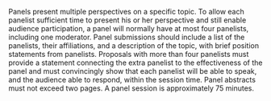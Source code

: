  Panels present multiple perspectives on a specific topic. To allow each
panelist sufficient time to present his or her perspective and still
enable audience participation, a panel will normally have at most four
panelists, including one moderator. Panel submissions should include a
list of the panelists, their affiliations, and a description of the
topic, with brief position statements from panelists. Proposals with
more than four panelists must provide a statement connecting the extra
panelist to the effectiveness of the panel and must convincingly show
that each panelist will be able to speak, and the audience able to
respond, within the session time. Panel abstracts must not exceed two
pages. A panel session is approximately 75 minutes.